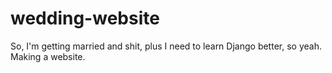 wedding-website
===============

So, I'm getting married and shit, plus I need to learn Django better, so yeah.  Making a website.